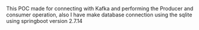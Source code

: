 This POC made for connecting with Kafka and performing the Producer and consumer operation, also I have make database connection using the sqlite using springboot version 2.7.14
